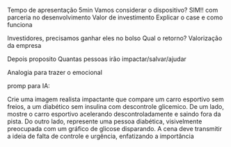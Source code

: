 
Tempo de apresentação
	5min
Vamos considerar o dispositivo?
	SIM!! com parceria no desenvolvimento
	Valor de investimento
	Explicar o case e como funciona

Investidores, precisamos ganhar eles no bolso
	Qual o retorno?
		Valorização da empresa
	
Depois proposito 
	Quantas pessoas irão impactar/salvar/ajudar


Analogia para trazer o emocional




promp para IA:

Crie uma imagem realista impactante que compare um carro esportivo sem freios, a um diabético sem insulina com descontrole glicemico. De um lado, mostre o carro esportivo acelerando descontroladamente e saindo fora da pista. Do outro lado, represente uma pessoa diabética, visivelmente preocupada com um gráfico de glicose disparando. A cena deve transmitir a ideia de falta de controle e urgência, enfatizando a importância